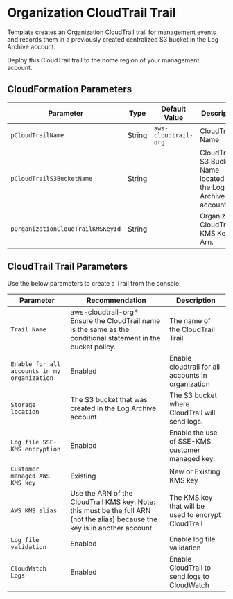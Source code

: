# Organization CloudTrail Trail

Template creates an Organization CloudTrail trail for management events and records them in a previously created centralized S3 bucket in the Log Archive account.

Deploy this CloudTrail trail to the home region of your management account.

## CloudFormation Parameters

| Parameter | Type | Default Value | Description |
| --------- | ---- | ------------- | ----------- |
| `pCloudTrailName` | String | `aws-cloudtrail-org` | CloudTrail Name |
| `pCloudTrailS3BucketName` | String |  | CloudTrail S3 Bucket Name located in the Log Archive account. |
| `pOrganizationCloudTrailKMSKeyId` | String |  | Organization CloudTrail KMS Key Arn. |


## CloudTrail Trail Parameters

Use the below parameters to create a Trail from the console.

| Parameter | Recommendation | Description |
| --------- | -------------- | ----------- |
| `Trail Name` | aws-cloudtrail-org* Ensure the CloudTrail name is the same as the conditional statement in the bucket policy. | The name of the CloudTrail Trail |
| `Enable for all accounts in my organization` | Enabled |  Enable cloudtrail for all accounts in organization |
| `Storage location` | The S3 bucket that was created in the Log Archive account. | The S3 bucket where CloudTrail will send logs. |
| `Log file SSE-KMS encryption` | Enabled | Enable the use of SSE-KMS customer managed key. |
| `Customer managed AWS KMS key` | Existing | New or Existing KMS key |
| `AWS KMS alias` | Use the ARN of the CloudTrail KMS key.  Note: this must be the full ARN (not the alias) because the key is in another account.  | The KMS key that will be used to encrypt CloudTrail |
| `Log file validation` | Enabled | Enable log file validation |
| `CloudWatch Logs` | Enabled | Enable CloudTrail to send logs to CloudWatch  |
